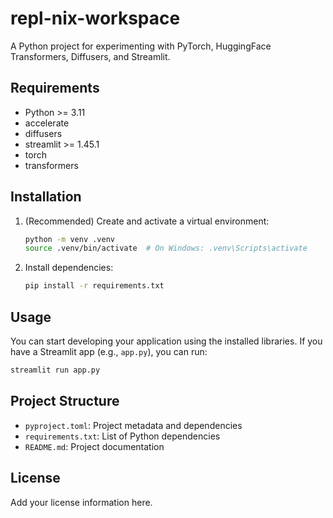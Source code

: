 # repl-nix-workspace

A Python project for experimenting with PyTorch, HuggingFace Transformers, Diffusers, and Streamlit.

## Requirements
- Python >= 3.11
- accelerate
- diffusers
- streamlit >= 1.45.1
- torch
- transformers

## Installation

1. (Recommended) Create and activate a virtual environment:
   ```bash
   python -m venv .venv
   source .venv/bin/activate  # On Windows: .venv\Scripts\activate
   ```

2. Install dependencies:
   ```bash
   pip install -r requirements.txt
   ```

## Usage

You can start developing your application using the installed libraries. If you have a Streamlit app (e.g., `app.py`), you can run:

```bash
streamlit run app.py
```

## Project Structure
- `pyproject.toml`: Project metadata and dependencies
- `requirements.txt`: List of Python dependencies
- `README.md`: Project documentation

## License

Add your license information here. 